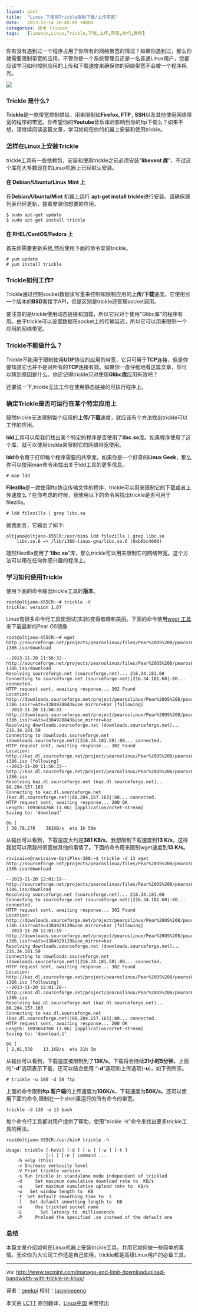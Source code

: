```yaml
---
layout: post
title:	"Linux 下使用Trickle限制下载/上传带宽"
date:	2013-12-14 20:45:00 +0800 
categories:	技术 linuxcn 
tags:	[linuxcn,Linux,Trickle,下载,上传,带宽,技巧,教程]
---
```



你有没有遇到过一个程序占用了你所有的网络带宽的情况？如果你遇到过，那么你就需要限制带宽的应用。不管你是一个系统管理员还是一名普通Linux用户，您都应该学习如何控制应用的上传和下载速度来确保你的网络带宽不会被一个程序耗光。


![](/Asserts/Images/album/201312/14/203954wk23q966o6y293iq.png)


### Trickle 是什么?


**Trickle**是一款带宽控制供给，用来限制如**Firefox, FTP , SSH**以及其他使用网络带宽的程序的带宽。你希望你的**Youtube**音乐体验影响到你的ftp下载么？如果不想，请继续阅读这篇文章，学习如何在你的机器上安装和使用trickle。


### 怎样在Linux上安装Trickle


trickle工具有一些依赖包，安装和使用trickle之前必须安装“**libevent 库**”，不过这个库在大多数现在的Linux机器上已经默认安装。


#### 在 Debian/Ubuntu/Linux Mint 上


在**Debian/Ubuntu/Mint** 机器上运行 **apt-get install trickle**进行安装。请确保源列表已经更新，接着安装你想要的应用。



```
$ sudo apt-get update
$ sudo apt-get install trickle

```

#### 在 RHEL/CentOS/Fedora 上


首先你需要更新系统,然后使用下面的命令安装trickle。



```
# yum update
# yum install trickle

```

### Trickle如何工作?


Trickle通过控制socket数据读写量来控制和限制应用的**上传/下载**速度。它使用另一个版本的**BSD**套接字API，但是区别是trickle还管理socket调用。


要注意的是trickle使用动态链接和加载，所以它只对于使用"Glibc库"的程序有用。由于trickle可以设置数据在socket上的传输延迟，所以它可以用来限制一个应用的网络带宽。


### Trickle不能做什么？


Trickle不能用于限制使用**UDP**协议的应用的带宽，它只可用于**TCP**连接，但是你要知道它也并不是对所有的**TCP**连接有效。如果你一直仔细地看这篇文章，你可以猜到原因是什么。你还记得trickle只对使用**Glibc库**应用有效吧？


还要说一下,trickle无法工作在使用静态链接的可执行程序上。


### 确定Trickle是否可运行在某个特定应用上


既然trickle无法限制每个应用的**上传/下载**速度，就应该有个方法找出trickle可以工作的应用。


**ldd**工具可以帮我们找出某个特定的程序是否使用了**libc.so**库。如果程序使用了这个库，就可以使用trickle来限制它的网络带宽使用。


**ldd**命令用于打印每个程序需要的共享库。如果你是一个好奇的**Linux Geek**，那么你可以使用man命令来找出关于ldd工具的更多信息。



```
# man ldd

```

**Filezilla**是一款使用ftp协议传输文件的程序，trickle可以用来限制它的下载或者上传速度么？在你考虑的时候，我使用以下的命令来找出trickle是否可用于filezilla。



```
# ldd filezilla | grep libc.so

```

就我而言，它输出了如下:



```
oltjano@oltjano-X55CR:/usr/bin$ ldd filezilla | grep libc.so
    libc.so.6 => /lib/i386-linux-gnu/libc.so.6 (0xb6bc4000)

```

既然filezilla使用了“**libc.so**”库，那么trickle可以用来限制它的网络带宽。这个方法可以用在任何你感兴趣的程序上。


### 学习如何使用Trickle


使用下面的命令输出trickle工具的**版本**。



```
root@oltjano-X55CR:~# trickle -V
trickle: version 1.07

```

Linux有很多命令行工具使测试(实验)变得有趣和美丽。下面的命令使用[wget 工具](http://www.tecmint.com/10-wget-command-examples-in-linux/)来下载最新的Pear OS镜像.



```
root@oltjano-X55CR:~# wget http://sourceforge.net/projects/pearoslinux/files/Pear%20OS%208/pearos8-i386.iso/download

--2013-11-20 11:56:32--  http://sourceforge.net/projects/pearoslinux/files/Pear%20OS%208/pearos8-i386.iso/download
Resolving sourceforge.net (sourceforge.net)... 216.34.181.60
Connecting to sourceforge.net (sourceforge.net)|216.34.181.60|:80... connected.
HTTP request sent, awaiting response... 302 Found
Location: http://downloads.sourceforge.net/project/pearoslinux/Pear%20OS%208/pearos8-i386.iso?r=&ts=1384928843&use_mirror=kaz [following]
--2013-11-20 11:56:33--  http://downloads.sourceforge.net/project/pearoslinux/Pear%20OS%208/pearos8-i386.iso?r=&ts=1384928843&use_mirror=kaz
Resolving downloads.sourceforge.net (downloads.sourceforge.net)... 216.34.181.59
Connecting to downloads.sourceforge.net (downloads.sourceforge.net)|216.34.181.59|:80... connected.
HTTP request sent, awaiting response... 302 Found
Location: http://kaz.dl.sourceforge.net/project/pearoslinux/Pear%20OS%208/pearos8-i386.iso [following]
--2013-11-20 11:56:33--  http://kaz.dl.sourceforge.net/project/pearoslinux/Pear%20OS%208/pearos8-i386.iso
Resolving kaz.dl.sourceforge.net (kaz.dl.sourceforge.net)... 88.204.157.163
Connecting to kaz.dl.sourceforge.net (kaz.dl.sourceforge.net)|88.204.157.163|:80... connected.
HTTP request sent, awaiting response... 200 OK
Length: 1093664768 (1.0G) [application/octet-stream]
Saving to: ‘download’

0% [                                                                                                    ] 30,78,278    381KB/s  eta 1h 50m

```

从输出可以看到，下载速度大约是**381 KB/s**。我想限制下载速度到**13 K/s**，这样我就可以用我的带宽做其他的事情了。下面的命令用来限制wget速度到**13 K/s**。



```
ravisaive@ravisaive-OptiPlex-380:~$ trickle -d 13 wget http://sourceforge.net/projects/pearoslinux/files/Pear%20OS%208/pearos8-i386.iso/download

--2013-11-20 12:01:19--  http://sourceforge.net/projects/pearoslinux/files/Pear%20OS%208/pearos8-i386.iso/download
Resolving sourceforge.net (sourceforge.net)... 216.34.181.60
Connecting to sourceforge.net (sourceforge.net)|216.34.181.60|:80... connected.
HTTP request sent, awaiting response... 302 Found
Location: http://downloads.sourceforge.net/project/pearoslinux/Pear%20OS%208/pearos8-i386.iso?r=&ts=1384929129&use_mirror=kaz [following]
--2013-11-20 12:01:19--  http://downloads.sourceforge.net/project/pearoslinux/Pear%20OS%208/pearos8-i386.iso?r=&ts=1384929129&use_mirror=kaz
Resolving downloads.sourceforge.net (downloads.sourceforge.net)... 216.34.181.59
Connecting to downloads.sourceforge.net (downloads.sourceforge.net)|216.34.181.59|:80... connected.
HTTP request sent, awaiting response... 302 Found
Location: http://kaz.dl.sourceforge.net/project/pearoslinux/Pear%20OS%208/pearos8-i386.iso [following]
--2013-11-20 12:01:20--  http://kaz.dl.sourceforge.net/project/pearoslinux/Pear%20OS%208/pearos8-i386.iso
Resolving kaz.dl.sourceforge.net (kaz.dl.sourceforge.net)... 88.204.157.163
Connecting to kaz.dl.sourceforge.net (kaz.dl.sourceforge.net)|88.204.157.163|:80... connected.
HTTP request sent, awaiting response... 200 OK
Length: 1093664768 (1.0G) [application/octet-stream]
Saving to: ‘download.1’

0% [                                                                                                   ] 2,01,550    13.1KB/s  eta 21h 5m

```

从输出可以看到，下载速度被限制到了**13K/s**。下载将会持续**21小时5分钟**。上面的“**-d**”选项表示下载，还可以结合使用 “**-d**”选项和上传选项(**-u**)，如下例所示。



```
# trickle -u 100 -d 50 ftp

```

上面的命令限制**ftp 客户端**的上传速度为**100K/s**，下载速度为**50K/s**。还可以使用下面的命令,限制在一个shell里运行的所有命令的带宽。



```
trickle -d 130 -u 13 bash

```

每个命令行工具都对用户提供了帮助，使用"trickle -h"命令来找出更多trickle工具的用法。



```
root@oltjano-X55CR:/usr/bin# trickle -h

Usage: trickle [-hvVs] [-d ] [-u ] [-w ] [-t ]
               [-l ] [-n ] command ...
    -h Help (this)
    -v Increase verbosity level
    -V Print trickle version
    -s Run trickle in standalone mode independent of trickled
    -d     Set maximum cumulative download rate to  KB/s
    -u     Set maximum cumulative upload rate to  KB/s
    -w   Set window length to  KB 
    -t  Set default smoothing time to  s
    -l   Set default smoothing length to  KB
    -n     Use trickled socket name 
    -L       Set latency to  milliseconds
    -P     Preload the specified .so instead of the default one

```

### 总结


本篇文章介绍如何在Linux机器上安装trickle工具，并用它如何做一些简单的事情。无论你为大公司工作还是自己使用，trickle都是高级Linux用户的必备工具。




---


via: <http://www.tecmint.com/manage-and-limit-downloadupload-bandwidth-with-trickle-in-linux/>


译者：[geekpi](https://github.com/geekpi) 校对：[jasminepeng](https://github.com/jasminepeng)


本文由 [LCTT](https://github.com/LCTT/TranslateProject) 原创翻译，[Linux中国](http://linux.cn/) 荣誉推出

